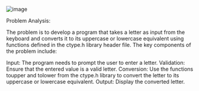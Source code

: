 ![image](https://github.com/SWEG-2015EC-Batch/Code-Warrior/assets/149233683/2dc802e8-9461-4e2d-879b-ed5e501615eb)














Problem Analysis:

The problem is to develop a program that takes a letter as input from the keyboard and converts it to its uppercase or lowercase equivalent using functions defined in the ctype.h library header file. The key components of the problem include:

Input: The program needs to prompt the user to enter a letter.
Validation: Ensure that the entered value is a valid letter.
Conversion: Use the functions toupper and tolower from the ctype.h library to convert the letter to its uppercase or lowercase equivalent.
Output: Display the converted letter.





